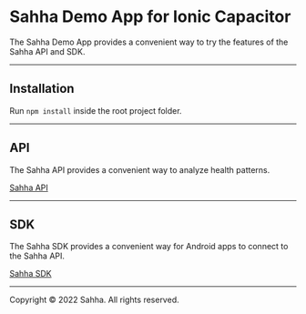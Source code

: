 # Sahha Demo App for Ionic Capacitor

The Sahha Demo App provides a convenient way to try the features of the Sahha API and SDK.

---

## Installation

Run `npm install` inside the root project folder.

---

## API

The Sahha API provides a convenient way to analyze health patterns.

[Sahha API](https://developer.sahha.ai/reference)

---

## SDK

The Sahha SDK provides a convenient way for Android apps to connect to the Sahha API.

[Sahha SDK](https://developer.sahha.ai/docs)

---

Copyright © 2022 Sahha. All rights reserved.

